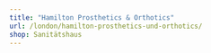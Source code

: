 ```yaml
---
title: "Hamilton Prosthetics & Orthotics"
url: /london/hamilton-prosthetics-und-orthotics/
shop: Sanitätshaus
---
```

